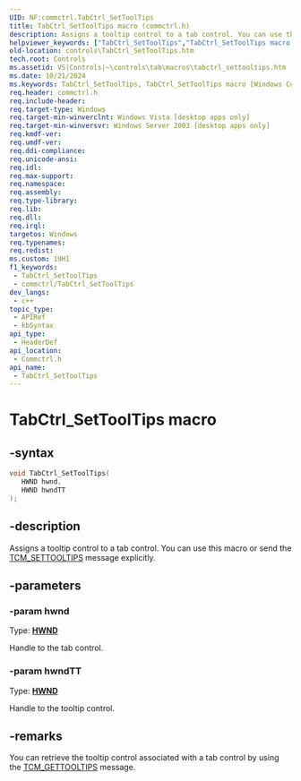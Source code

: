 ```yaml
---
UID: NF:commctrl.TabCtrl_SetToolTips
title: TabCtrl_SetToolTips macro (commctrl.h)
description: Assigns a tooltip control to a tab control. You can use this macro or send the TCM_SETTOOLTIPS message explicitly.
helpviewer_keywords: ["TabCtrl_SetToolTips","TabCtrl_SetToolTips macro [Windows Controls]","_win32_TabCtrl_SetToolTips","_win32_TabCtrl_SetToolTips_cpp","commctrl/TabCtrl_SetToolTips","controls.TabCtrl_SetToolTips","controls._win32_TabCtrl_SetToolTips"]
old-location: controls\TabCtrl_SetToolTips.htm
tech.root: Controls
ms.assetid: VS|Controls|~\controls\tab\macros\tabctrl_settooltips.htm
ms.date: 10/21/2024
ms.keywords: TabCtrl_SetToolTips, TabCtrl_SetToolTips macro [Windows Controls], _win32_TabCtrl_SetToolTips, _win32_TabCtrl_SetToolTips_cpp, commctrl/TabCtrl_SetToolTips, controls.TabCtrl_SetToolTips, controls._win32_TabCtrl_SetToolTips
req.header: commctrl.h
req.include-header: 
req.target-type: Windows
req.target-min-winverclnt: Windows Vista [desktop apps only]
req.target-min-winversvr: Windows Server 2003 [desktop apps only]
req.kmdf-ver: 
req.umdf-ver: 
req.ddi-compliance: 
req.unicode-ansi: 
req.idl: 
req.max-support: 
req.namespace: 
req.assembly: 
req.type-library: 
req.lib: 
req.dll: 
req.irql: 
targetos: Windows
req.typenames: 
req.redist: 
ms.custom: 19H1
f1_keywords:
 - TabCtrl_SetToolTips
 - commctrl/TabCtrl_SetToolTips
dev_langs:
 - c++
topic_type:
 - APIRef
 - kbSyntax
api_type:
 - HeaderDef
api_location:
 - Commctrl.h
api_name:
 - TabCtrl_SetToolTips
---
```


# TabCtrl_SetToolTips macro

## -syntax

```cpp
void TabCtrl_SetToolTips(
   HWND hwnd,
   HWND hwndTT
);
```


## -description

Assigns a tooltip control to a tab control. You can use this macro or send the <a href="/windows/desktop/Controls/tcm-settooltips">TCM_SETTOOLTIPS</a> message explicitly.

## -parameters

### -param hwnd

Type: <b><a href="/windows/desktop/WinProg/windows-data-types">HWND</a></b>

Handle to the tab control.

### -param hwndTT

Type: <b><a href="/windows/desktop/WinProg/windows-data-types">HWND</a></b>

Handle to the tooltip control.

## -remarks

You can retrieve the tooltip control associated with a tab control by using the <a href="/windows/desktop/Controls/tcm-gettooltips">TCM_GETTOOLTIPS</a> message.
